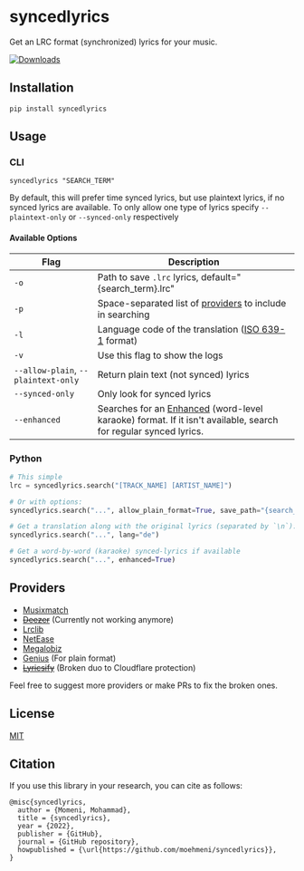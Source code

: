 # syncedlyrics
 Get an LRC format (synchronized) lyrics for your music.
 
 [![Downloads](https://static.pepy.tech/badge/syncedlyrics/month)](https://pepy.tech/project/syncedlyrics)

## Installation
```
pip install syncedlyrics
```
## Usage
### CLI
```
syncedlyrics "SEARCH_TERM"
```


By default, this will prefer time synced lyrics, but use plaintext lyrics, if no synced lyrics are available.
To only allow one type of lyrics specify `--plaintext-only` or `--synced-only` respectively


#### Available Options
| Flag | Description |
| --- | --- |
| `-o` | Path to save `.lrc` lyrics, default="{search_term}.lrc" |
| `-p` | Space-separated list of [providers](#providers) to include in searching |
| `-l` | Language code of the translation ([ISO 639-1](https://en.wikipedia.org/wiki/List_of_ISO_639_language_codes) format) |
| `-v` | Use this flag to show the logs |
| `--allow-plain`, `--plaintext-only` | Return plain text (not synced) lyrics |
| `--synced-only` | Only look for synced lyrics
| `--enhanced` | Searches for an [Enhanced](https://en.wikipedia.org/wiki/LRC_(file_format)#A2_extension:_word_time_tag) (word-level karaoke) format. If it isn't available, search for regular synced lyrics.

### Python
```py
# This simple
lrc = syncedlyrics.search("[TRACK_NAME] [ARTIST_NAME]")

# Or with options:
syncedlyrics.search("...", allow_plain_format=True, save_path="{search_term}_1234.lrc", providers=["NetEase"])

# Get a translation along with the original lyrics (separated by `\n`):
syncedlyrics.search("...", lang="de")

# Get a word-by-word (karaoke) synced-lyrics if available
syncedlyrics.search("...", enhanced=True)
```

## Providers
- [Musixmatch](https://www.musixmatch.com/)
- ~~[Deezer](https://deezer.com/)~~ (Currently not working anymore)
- [Lrclib](https://github.com/tranxuanthang/lrcget/issues/2#issuecomment-1326925928)
- [NetEase](https://music.163.com/)
- [Megalobiz](https://www.megalobiz.com/)
- [Genius](https://genius.com) (For plain format)
- ~~[Lyricsify](https://www.lyricsify.com/)~~ (Broken duo to Cloudflare protection)

Feel free to suggest more providers or make PRs to fix the broken ones.

## License
[MIT](https://github.com/rtcq/syncedlyrics/blob/master/LICENSE)

## Citation
If you use this library in your research, you can cite as follows:
```
@misc{syncedlyrics,
  author = {Momeni, Mohammad},
  title = {syncedlyrics},
  year = {2022},
  publisher = {GitHub},
  journal = {GitHub repository},
  howpublished = {\url{https://github.com/moehmeni/syncedlyrics}},
}
```
